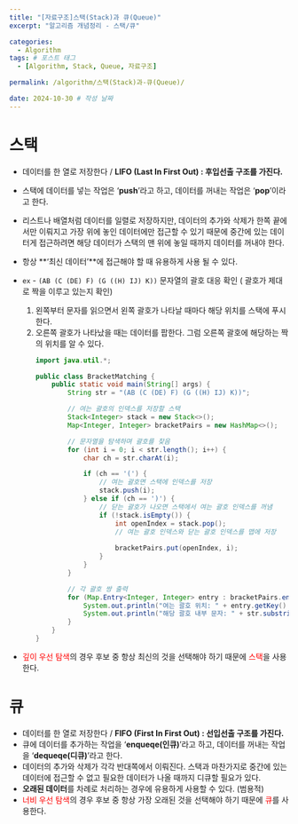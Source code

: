 ```yaml
---
title: "[자료구조]스택(Stack)과 큐(Queue)"
excerpt: "알고리즘 개념정리 - 스택/큐"

categories:
  - Algorithm
tags: # 포스트 태그
  - [Algorithm, Stack, Queue, 자료구조] 

permalink: /algorithm/스택(Stack)과-큐(Queue)/

date: 2024-10-30 # 작성 날짜
---
```

# 스택

- 데이터를 한 열로 저장한다 / **LIFO (Last In First Out) : 후입선출 구조를 가진다.**
- 스택에 데이터를 넣는 작업은 ‘**push**’라고 하고, 데이터를 꺼내는 작업은 ‘**pop**’이라고 한다.
- 리스트나 배열처럼 데이터를 일렬로 저장하지만, 데이터의 추가와 삭제가 한쪽 끝에서만 이뤄지고 가장 위에 놓인 데이터에만 접근할 수 있기 때문에 중간에 있는 데이터게 접근하려면 해당 데이터가 스택의 맨 위에 놓일 때까지 데이터를 꺼내야 한다.
- 항상 **‘최신 데이터’**에 접근해야 할 때 유용하게 사용 될 수 있다.
- `ex`  - `(AB (C (DE) F) (G ((H) IJ) K))`  문자열의 괄호 대응 확인 ( 괄호가 제대로 짝을 이루고 있는지 확인)

    1.  왼쪽부터 문자를 읽으면서 왼쪽 괄호가 나타날 때마다 해당 위치를 스택에 푸시한다. 
    2. 오른쪽 괄호가 나타났을 때는 데이터를 팝한다. 그럼 오른쪽 괄호에 해당하는 짝의 위치를 알 수 있다. 
        ```java
        import java.util.*;
        
        public class BracketMatching {
            public static void main(String[] args) {
                String str = "(AB (C (DE) F) (G ((H) IJ) K))";
        
                // 여는 괄호의 인덱스를 저장할 스택
                Stack<Integer> stack = new Stack<>();
                Map<Integer, Integer> bracketPairs = new HashMap<>();
        
                // 문자열을 탐색하며 괄호를 찾음
                for (int i = 0; i < str.length(); i++) {
                    char ch = str.charAt(i);
        
                    if (ch == '(') {
                        // 여는 괄호면 스택에 인덱스를 저장
                        stack.push(i);
                    } else if (ch == ')') {
                        // 닫는 괄호가 나오면 스택에서 여는 괄호 인덱스를 꺼냄
                        if (!stack.isEmpty()) {
                            int openIndex = stack.pop();
                            // 여는 괄호 인덱스와 닫는 괄호 인덱스를 맵에 저장
                            
                            bracketPairs.put(openIndex, i);
                        }
                    }
                }
        
                // 각 괄호 쌍 출력
                for (Map.Entry<Integer, Integer> entry : bracketPairs.entrySet()) {
                    System.out.println("여는 괄호 위치: " + entry.getKey() + ", 닫는 괄호 위치: " + entry.getValue());
                    System.out.println("해당 괄호 내부 문자: " + str.substring(entry.getKey() + 1, entry.getValue()));
                }
            }
        }
        
        ```
    
- <span style="color:red">깊이 우선 탐색</span>의 경우 후보 중 항상 최신의 것을 선택해야 하기 때문에 <span style="color:red">스택</span>을 사용한다.

# 큐
- 데이터를 한 열로 저장한다 / **FIFO (First In First Out) : 선입선출 구조를 가진다.**
- 큐에 데이터를 추가하는 작업을 ‘**enqueqe(인큐)**’라고 하고, 데이터를 꺼내는 작업을 ‘**dequeqe(디큐)**’라고 한다.
- 데이터의 추가와 삭제가 각각 반대쪽에서 이뤄진다. 스택과 마찬가지로 중간에 있는 데이터에 접근할 수 없고 필요한 데이터가 나올 때까지 디큐할 필요가 있다.
- **오래된 데이터**를 차례로 처리하는 경우에 유용하게 사용할 수 있다. (범용적)
- <span style="color:red">너비 우선 탐색</span>의 경우 후보 중 항상 가장 오래된 것을 선택해야 하기 때문에 <span style="color:red">큐</span>를 사용한다.